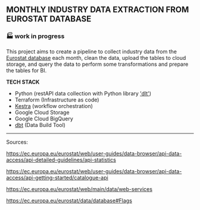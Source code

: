 ## MONTHLY INDUSTRY DATA EXTRACTION FROM EUROSTAT DATABASE
### :factory: **work in progress**


This project aims to create a pipeline to collect industry data from the [Eurostat database](https://ec.europa.eu/eurostat/data/database) each month, clean the data, upload the tables to cloud storage, and query the data to perform some transformations and prepare the tables for BI.


**TECH STACK**


* Python (restAPI data collection with Python library ['dlt'](https://dlthub.com/))
* Terraform (Infrastructure as code)
* [Kestra](https://kestra.io/) (workflow orchestration)
* Google Cloud Storage
* Google Cloud BigQuery
* [dbt](https://hub.getdbt.com/) (Data Build Tool)
  

---


Sources:

https://ec.europa.eu/eurostat/web/user-guides/data-browser/api-data-access/api-detailed-guidelines/api-statistics

https://ec.europa.eu/eurostat/web/user-guides/data-browser/api-data-access/api-getting-started/catalogue-api

https://ec.europa.eu/eurostat/web/main/data/web-services

https://ec.europa.eu/eurostat/data/database#Flags


